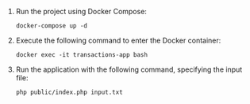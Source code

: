 1. Run the project using Docker Compose:
    ```
    docker-compose up -d
    ```

2. Execute the following command to enter the Docker container:
    ```
    docker exec -it transactions-app bash
    ```
3. Run the application with the following command, specifying the input file:
    ```
    php public/index.php input.txt
    ```
